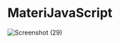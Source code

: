 # MateriJavaScript
![Screenshot (29)](https://github.com/MAFleorynStoreID/MateriJavaScript/assets/83508718/724a4c42-6bec-4728-b21c-a01360ad3448)
